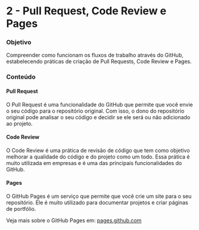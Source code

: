 # 2 - Pull Request, Code Review e Pages

### Objetivo

Compreender como funcionam os fluxos de trabalho através do GitHub, estabelecendo práticas de criação de Pull Requests,
Code Review e Pages.

### Conteúdo

#### Pull Request

O Pull Request é uma funcionalidade do GitHub que permite que você envie o seu código para o repositório original. Com
isso, o dono do repositório original pode analisar o seu código e decidir se ele será ou não adicionado ao projeto.

#### Code Review

O Code Review é uma prática de revisão de código que tem como objetivo melhorar a qualidade do código e do projeto como
um todo. Essa prática é muito utilizada em empresas e é uma das principais funcionalidades do GitHub.

#### Pages

O GitHub Pages é um serviço que permite que você crie um site para o seu repositório. Ele é muito utilizado para
documentar projetos e criar páginas de portfólio.

Veja mais sobre o GitHub Pages em: [pages.github.com](https://pages.github.com)
